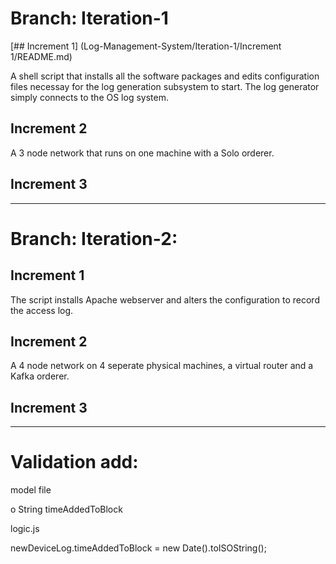 # Branch: Iteration-1

[## Increment 1] (Log-Management-System/Iteration-1/Increment 1/README.md)

A shell script that installs all the software packages and edits configuration files necessay for the log generation subsystem to start. The log generator simply connects to the OS log system.

## Increment 2

A 3 node network that runs on one machine with a Solo orderer.

## Increment 3

----------------------------------------------------------

# Branch: Iteration-2:

## Increment 1

The script installs Apache webserver and alters the configuration to record the access log.

## Increment 2 

A 4 node network on 4 seperate physical machines, a virtual router and a Kafka orderer.

## Increment 3

--------------------------------------------------------------------

# Validation add:

model file 

o String timeAddedToBlock

logic.js 

newDeviceLog.timeAddedToBlock = new Date().toISOString();
